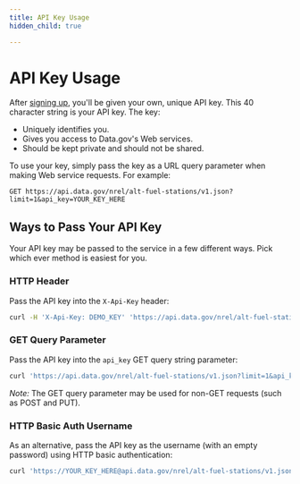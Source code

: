 ```yaml
---
title: API Key Usage
hidden_child: true

---
```


# API Key Usage

After [signing up](/signup), you'll be given your own, unique API key. This 40 character string is your API key. The key:

- Uniquely identifies you.
- Gives you access to Data.gov's Web services.
- Should be kept private and should not be shared.

To use your key, simply pass the key as a URL query parameter when making Web service requests. For example:

```
GET https://api.data.gov/nrel/alt-fuel-stations/v1.json?limit=1&api_key=YOUR_KEY_HERE
```

## Ways to Pass Your API Key

Your API key may be passed to the service in a few different ways. Pick which ever method is easiest for you.

### HTTP Header

Pass the API key into the `X-Api-Key` header:

```sh
curl -H 'X-Api-Key: DEMO_KEY' 'https://api.data.gov/nrel/alt-fuel-stations/v1.json?limit=1'
```

### GET Query Parameter

Pass the API key into the `api_key` GET query string parameter:

```sh
curl 'https://api.data.gov/nrel/alt-fuel-stations/v1.json?limit=1&api_key=YOUR_KEY_HERE'
```

*Note:* The GET query parameter may be used for non-GET requests (such as POST and PUT).

### HTTP Basic Auth Username

As an alternative, pass the API key as the username (with an empty password) using HTTP basic authentication:

```sh
curl 'https://YOUR_KEY_HERE@api.data.gov/nrel/alt-fuel-stations/v1.json?limit=1'
```
